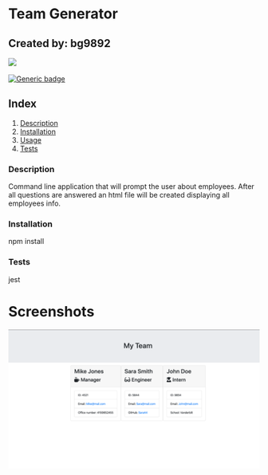 
# Team Generator
## Created by: bg9892

<img src="https://avatars3.githubusercontent.com/u/22581609?v=4" height="150px" />

[![Generic badge](https://img.shields.io/badge/Contact_at-<email_not_provided>-<COLOR>.svg)](https://shields.io/)
## Index
1. [Description](#description)
2. [Installation](#installation)
3. [Usage](#usage)
4. [Tests](#tests)
<a name="description"></a>
### Description
Command line application that will prompt the user about employees. After all questions are answered an html file will be created displaying all employees info.
<a name="installation"></a>
### Installation
npm install

### Tests
<a name="tests"></a>
jest

# Screenshots
![Index](Assets/ScreenShot1.png)




